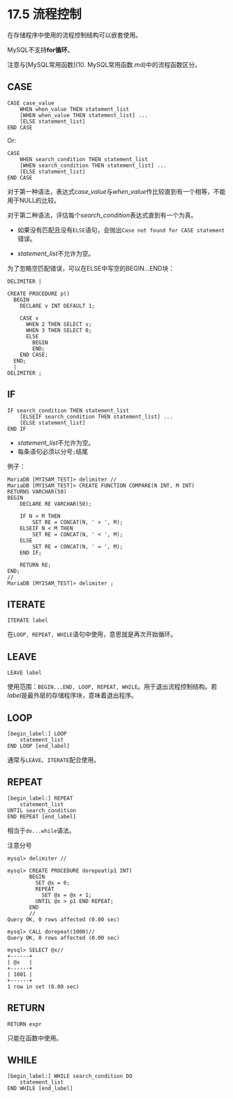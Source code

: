 # 17.5 流程控制

在存储程序中使用的流程控制结构可以嵌套使用。

MySQL不支持**for循环**。

注意与[MySQL常用函数](10. MySQL常用函数.md)中的流程函数区分。

## CASE

```mysql
CASE case_value
    WHEN when_value THEN statement_list
    [WHEN when_value THEN statement_list] ...
    [ELSE statement_list]
END CASE
```

Or:

```mysql
CASE
    WHEN search_condition THEN statement_list
    [WHEN search_condition THEN statement_list] ...
    [ELSE statement_list]
END CASE
```

对于第一种语法，表达式*case_value*与*when_value*作比较直到有一个相等，不能用于NULL的比较。

对于第二种语法，评估每个*search_condition*表达式直到有一个为真。

- 如果没有匹配且没有`ELSE`语句，会抛出`Case not found for CASE statement`错误。

- *statement_list*不允许为空。

为了忽略空匹配错误，可以在ELSE中写空的BEGIN...END块：

```mysql
DELIMITER |

CREATE PROCEDURE p()
  BEGIN
    DECLARE v INT DEFAULT 1;

    CASE v
      WHEN 2 THEN SELECT v;
      WHEN 3 THEN SELECT 0;
      ELSE
        BEGIN
        END;
    END CASE;
  END;
  |
DELIMITER ;
```

## IF

```mysql
IF search_condition THEN statement_list
    [ELSEIF search_condition THEN statement_list] ...
    [ELSE statement_list]
END IF
```

- *statement_list*不允许为空。
- 每条语句必须以分号`;`结尾

例子：

```mysql
MariaDB [MYISAM_TEST]> delimiter //
MariaDB [MYISAM_TEST]> CREATE FUNCTION COMPARE(N INT, M INT) 
RETURNS VARCHAR(50) 
BEGIN 
    DECLARE RE VARCHAR(50);
    
    IF N > M THEN
        SET RE = CONCAT(N, ' > ', M);
    ELSEIF N < M THEN
        SET RE = CONCAT(N, ' < ', M);
    ELSE
        SET RE = CONCAT(N, ' = ', M);
    END IF;
    
    RETURN RE;  
END;
//
MariaDB [MYISAM_TEST]> delimiter ;
```

## ITERATE

```mysql
ITERATE label
```

在`LOOP, REPEAT, WHILE`语句中使用，意思就是再次开始循环。

## LEAVE

```mysql
LEAVE label
```

使用范围：`BEGIN...END, LOOP, REPEAT, WHILE`。用于退出流程控制结构。若*label*是最外层的存储程序块，意味着退出程序。

## LOOP

```mysql
[begin_label:] LOOP
    statement_list
END LOOP [end_label]
```

通常与`LEAVE`、`ITERATE`配合使用。

## REPEAT

```mysql
[begin_label:] REPEAT
    statement_list
UNTIL search_condition
END REPEAT [end_label]
```

相当于`do...while`语法。

注意分号

```mysql
mysql> delimiter //

mysql> CREATE PROCEDURE dorepeat(p1 INT)
       BEGIN
         SET @x = 0;
         REPEAT
           SET @x = @x + 1;
         UNTIL @x > p1 END REPEAT;
       END
       //
Query OK, 0 rows affected (0.00 sec)

mysql> CALL dorepeat(1000)//
Query OK, 0 rows affected (0.00 sec)

mysql> SELECT @x//
+------+
| @x   |
+------+
| 1001 |
+------+
1 row in set (0.00 sec)
```

## RETURN

```mysql
RETURN expr
```

只能在函数中使用。

## WHILE

```mysql
[begin_label:] WHILE search_condition DO
    statement_list
END WHILE [end_label]
```

